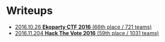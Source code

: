 # Writeups

* [2016.10.26 **Ekoparty CTF 2016** (66th place / 721 teams)](2016-10-26-ekoparty)
* [2016.11.204 **Hack The Vote 2016** (59th place / 1031 teams)](2016-11-04-hackthevote)
